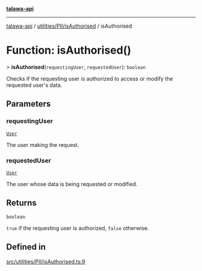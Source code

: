 [**talawa-api**](../../../../README.md)

***

[talawa-api](../../../../modules.md) / [utilities/PII/isAuthorised](../README.md) / isAuthorised

# Function: isAuthorised()

\> **isAuthorised**(`requestingUser`, `requestedUser`): `boolean`

Checks if the requesting user is authorized to access or modify the requested user's data.

## Parameters

### requestingUser

[`User`](../../../../types/generatedGraphQLTypes/type-aliases/User.md)

The user making the request.

### requestedUser

[`User`](../../../../types/generatedGraphQLTypes/type-aliases/User.md)

The user whose data is being requested or modified.

## Returns

`boolean`

`true` if the requesting user is authorized, `false` otherwise.

## Defined in

[src/utilities/PII/isAuthorised.ts:9](https://github.com/PalisadoesFoundation/talawa-api/blob/5c5b29a0ea487bda8306089fe128f43f3be29f94/src/utilities/PII/isAuthorised.ts#L9)
